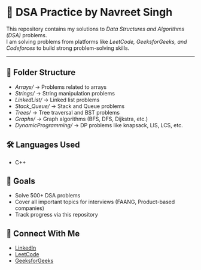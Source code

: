 # 🚀 DSA Practice by Navreet Singh

This repository contains my solutions to *Data Structures and Algorithms (DSA)* problems.  
I am solving problems from platforms like *LeetCode, GeeksforGeeks, and Codeforces* to build strong problem-solving skills.

---

## 📂 Folder Structure
- *Arrays/* → Problems related to arrays
- *Strings/* → String manipulation problems
- *LinkedList/* → Linked list problems
- *Stack_Queue/* → Stack and Queue problems
- *Trees/* → Tree traversal and BST problems
- *Graphs/* → Graph algorithms (BFS, DFS, Dijkstra, etc.)
- *DynamicProgramming/* → DP problems like knapsack, LIS, LCS, etc.

## 🛠 Languages Used
- C++

## 🌟 Goals
- Solve 500+ DSA problems
- Cover all important topics for interviews (FAANG, Product-based companies)
- Track progress via this repository

## 🔗 Connect With Me
- [LinkedIn](https://www.linkedin.com/in/navreet-singh-)  
- [LeetCode](https://leetcode.com/navreet-5911)  
- [GeeksforGeeks](https://codeforces.com/KAUNI)
